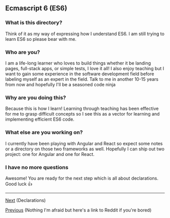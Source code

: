 ## Ecmascript 6 (ES6)

### What is this directory?
Think of it as my way of expressing how I understand ES6. I am still trying to learn ES6 so please bear with me.

### Who are you?
I am a life-long learner who loves to build things whether it be landing pages, full-stack apps, or simple tests, I love it all! I also enjoy teaching but I want to gain some experience in the software development field before labeling myself as an expert in the field. Talk to me in another 10-15 years from now and hopefully I'll be a seasoned code ninja

### Why are you doing this?
Because this is how I learn! Learning through teaching has been effective for me to grasp difficult concepts so I see this as a vector for learning and implementing efficient ES6 code.

### What else are you working on?
I currently have been playing with Angular and React so expect some notes or a directory on those two frameworks as well. Hopefully I can ship out two project: one for Angular and one for React.

### I have no more questions
Awesome! You are ready for the next step which is all about declarations. Good luck :+1:

---

[Next](https://github.com/jberry93/Notebook/blob/master/Notes/Javascript/Ecmascript/declarations.md) (Declarations)

[Previous](https://www.reddit.com/r/programmerreactions/) (Nothing I'm afraid but here's a link to Reddit if you're bored)
